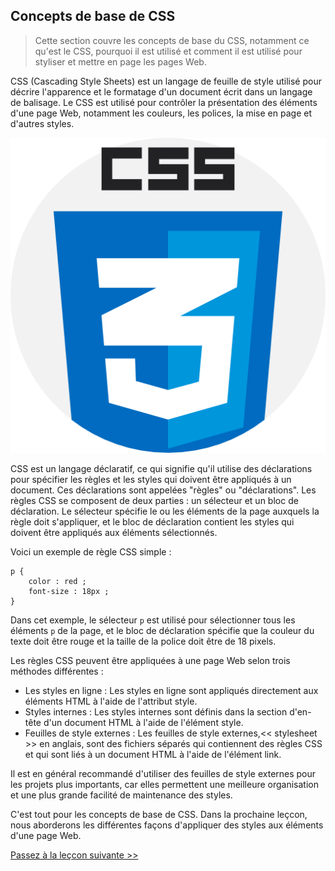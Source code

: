 ## Concepts de base de CSS

> Cette section couvre les concepts de base du CSS, notamment ce qu'est le CSS, pourquoi il est utilisé et comment il est utilisé pour styliser et mettre en page les pages Web.

CSS (Cascading Style Sheets) est un langage de feuille de style utilisé pour décrire l'apparence et le formatage d'un document écrit dans un langage de balisage. Le CSS est utilisé pour contrôler la présentation des éléments d'une page Web, notamment les couleurs, les polices, la mise en page et d'autres styles.

![HTML CSS stylesheet syntax class](css.png)

CSS est un langage déclaratif, ce qui signifie qu'il utilise des déclarations pour spécifier les règles et les styles qui doivent être appliqués à un document. Ces déclarations sont appelées "règles" ou "déclarations". Les règles CSS se composent de deux parties : un sélecteur et un bloc de déclaration. Le sélecteur spécifie le ou les éléments de la page auxquels la règle doit s'appliquer, et le bloc de déclaration contient les styles qui doivent être appliqués aux éléments sélectionnés.

Voici un exemple de règle CSS simple :

```
p {
    color : red ;
    font-size : 18px ;
}   
```

Dans cet exemple, le sélecteur `p` est utilisé pour sélectionner tous les éléments `p` de la page, et le bloc de déclaration spécifie que la couleur du texte doit être rouge et la taille de la police doit être de 18 pixels.

Les règles CSS peuvent être appliquées à une page Web selon trois méthodes différentes :
        
- Les styles en ligne : Les styles en ligne sont appliqués directement aux éléments HTML à l'aide de l'attribut style.
- Styles internes : Les styles internes sont définis dans la section d'en-tête d'un document HTML à l'aide de l'élément style.
- Feuilles de style externes : Les feuilles de style externes,<< stylesheet >> en anglais, sont des fichiers séparés qui contiennent des règles CSS et qui sont liés à un document HTML à l'aide de l'élément link.

Il est en général recommandé d'utiliser des feuilles de style externes pour les projets plus importants, car elles permettent une meilleure organisation et une plus grande facilité de maintenance des styles.

C'est tout pour les concepts de base de CSS. Dans la prochaine leçcon, nous aborderons les différentes façons d'appliquer des styles aux éléments d'une page Web.

[Passez à la leçcon suivante >>]()